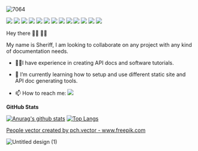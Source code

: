 

![7064](https://user-images.githubusercontent.com/59125401/91558566-8194c700-e92e-11ea-848b-74b287afbaa2.jpg)


<img src="https://img.shields.io/badge/python%20-%2314354C.svg?&style=for-the-badge&logo=python&logoColor=white"/> <img src="https://img.shields.io/badge/markdown-%23000000.svg?&style=for-the-badge&logo=markdown&logoColor=white"/> <img src="https://img.shields.io/badge/git%20-%23F05033.svg?&style=for-the-badge&logo=git&logoColor=white"/> <img src="https://img.shields.io/badge/javascript-%23F7DF1E.svg?&style=for-the-badge&logo=javascript&logoColor=white"/> <img src="https://img.shields.io/badge/swagger-%2385EA2D.svg?&style=for-the-badge&logo=swagger&logoColor=white"/> <img src="https://img.shields.io/badge/stoplight-%2314354C.svg?&style=for-the-badge&logo=stoplight&logoColor=white"/> <img src="https://img.shields.io/badge/postman-%23FF6C37.svg?&style=for-the-badge&logo=postman&logoColor=white"/> <img src="https://img.shields.io/badge/slate-%2314354C.svg?&style=for-the-badge&logo=slate&logoColor=white"/> <img src="https://img.shields.io/badge/docusaurus-%2314354C.svg?&style=for-the-badge&logo=docusaurus&logoColor=white"/> <img src="https://img.shields.io/badge/docz-%2314354C.svg?&style=for-the-badge&logo=docz&logoColor=white"/> <img src="https://img.shields.io/badge/mkdocs-%2314354C.svg?&style=for-the-badge&logo=mkdocs&logoColor=white"/> <img src="https://img.shields.io/badge/jekyll-%23CC0000.svg?&style=for-the-badge&logo=jekyll&logoColor=white"/> <img src="https://img.shields.io/badge/hugo-%23FF4088.svg?&style=for-the-badge&logo=hugo&logoColor=white"/>

Hey there 👋🏿 👋🏿


My name is Sheriff, I am looking to collaborate on any project with any kind of documentation needs.


- 🏋🏿‍I have experience in creating API docs and software tutorials. 

- 🔭 I’m currently learning how to setup and use different static site and API doc generating tools.

- 📫 How to reach me: <a href="mailto:quadrisheriff0@gmail.com"><img src="https://img.shields.io/badge/gmail-%23D14836.svg?&style=for-the-badge&logo=gmail&logoColor=white"/></a>


**GitHub Stats**


[![Anurag's github stats](https://github-readme-stats.vercel.app/api?username=Quadrisheriff&show_icons=true)](https://github.com/anuraghazra/github-readme-stats) [![Top Langs](https://github-readme-stats.vercel.app/api/top-langs/?username=Quadrisheriff)](https://github.com/anuraghazra/github-readme-stats)

<a href='https://www.freepik.com/vectors/people'>People vector created by pch.vector - www.freepik.com</a>

<!--
**Quadrisheriff/QuadriSheriff** is a ✨ _special_ ✨ repository because its `README.md` (this file) appears on your GitHub profile.

Here are some ideas to get you started:

- 🔭 I’m currently working on ...
- 🌱 I’m currently learning ...
- 👯 I’m looking to collaborate on ...
- 🤔 I’m looking for help with ...
- 💬 Ask me about ...
- 📫 How to reach me: ...
- 😄 Pronouns: ...
- ⚡ Fun fact: ...
-->
![Untitled design (1)](https://user-images.githubusercontent.com/59125401/89686714-bf399d80-d8f6-11ea-81ba-05baf267aba1.png)
